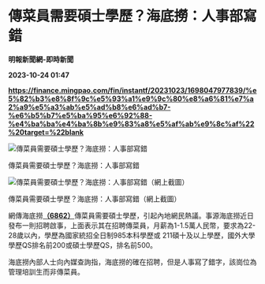 # 傳菜員需要碩士學歷？海底撈：人事部寫錯
**明報新聞網-即時新聞**

**2023-10-24 01:47**

**https://finance.mingpao.com/fin/instantf/20231023/1698047977839/%e5%82%b3%e8%8f%9c%e5%93%a1%e9%9c%80%e8%a6%81%e7%a2%a9%e5%a3%ab%e5%ad%b8%e6%ad%b7-%e6%b5%b7%e5%ba%95%e6%92%88-%e4%ba%ba%e4%ba%8b%e9%83%a8%e5%af%ab%e9%8c%af%22%20target=%22blank**

![傳菜員需要碩士學歷？海底撈：人事部寫錯](https://fs.mingpao.com/fin/20231023/s00010/936f0794f8c860c54ca772a8ca511fc6.jpg)

傳菜員需要碩士學歷？海底撈：人事部寫錯

![傳菜員需要碩士學歷？海底撈：人事部寫錯（網上截圖）](https://fs.mingpao.com/fin/20231023/s00010/937ebe37cd82d839f6f4b3a4a068e0cc.jpg)

傳菜員需要碩士學歷？海底撈：人事部寫錯（網上截圖）

網傳海底撈[**（6862）**](https://finance.mingpao.com/fin/instantf/20231023/1698047977839/stock1.php?code=6862)傳菜員需要碩士學歷，引起內地網民熱議。事源海底撈近日發布一則招聘啟事，上面表示其在招聘傳菜員，月薪為1-1.5萬人民幣，要求為22-28歲以內，學歷為國家統招全日制985本科學歷或 211碩十及以上學歷，國外大學學歷QS排名前200或碩士學歷QS，排名前500。

海底撈內部人士向內媒查詢指，海底撈的確在招聘，但是人事寫了錯字，該崗位為管理培訓生而非傳菜員。